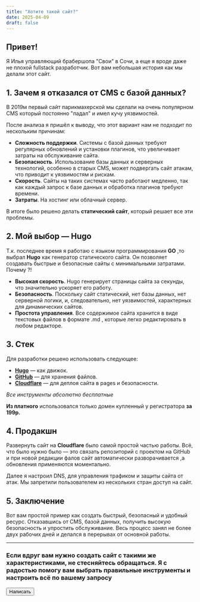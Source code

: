 ```yaml
---
title: "Хотите такой сайт?"
date: 2025-04-09
draft: false
---
```

## Привет!

Я Илья управляющий брабершопа "Свои" в Сочи, а еще я вроде даже не плохой fullstack разработчик. Вот вам небольшая история как мы делали этот сайт.



## 1. Зачем я отказался от CMS с базой данных?

В 2019м первый сайт парикмахерской мы сделали на очень популярном CMS который постоянно "падал" и имел кучу уязвимостей.

После анализа я пришёл к выводу, что этот вариант нам не подходит по нескольким причинам:

- **Сложность поддержки**. Системы с базой данных требуют регулярных обновлений и установки плагинов, что увеличивает затраты на обслуживание сайта.
- **Безопасность**. Использование базы данных и серверных технологий, особенно в старых CMS, может подвергать сайт атакам, что приводит к уязвимостям и рискам.
- **Скорость**. Сайты на таких системах часто работают медленно, так как каждый запрос к базе данных и обработка плагинов требуют времени.
- **Затраты**. На хостинг или облачный сервер.

В итоге было решено делать **статический сайт**, который решает все эти проблемы.

## 2. Мой выбор — Hugo

Т.к. последнее время я работаю с языком программирования **GO** ,то выбрал **Hugo** как генератор статического сайта. Он позволяет создавать быстрые и безопасные сайты с минимальными затратами. Почему ?!

- **Высокая скорость**. Hugo генерирует страницы сайта за секунды, что значительно ускоряет его работу.
- **Безопасность**. Поскольку сайт статический, нет базы данных, нет серверной логики, и, следовательно, нет уязвимостей, характерных для динамических сайтов.
- **Простота управления**. Все содержимое сайта хранится в виде текстовых файлов в формате .md , которые легко редактировать в любом редакторе. 

## 3. Стек 

Для разработки решено использовать следующее:

- **[Hugo](https://gohugo.io/)** — как движок.
- **[GitHub](https://github.com/)** — для хранения файлов.
- **[Cloudflare](https://www.cloudflare.com/)** — для деплоя сайта в pages и безопасности.

 *Все инструменты абсолютно бесплатные* 
 
**Из платного** использовался только домен купленный у регистратора **за 199р.**

## 4. Продакшн

Развернуть сайт на **Cloudflare** было самой простой частью работы. Всё, что было нужно было — это связать репозиторий с проектом на GitHub и при новой редакции фалов сайт автоматически разворачивается ,а  обновления применяются моментально.

Далее я настроил DNS, для управления трафиком и защиты сайта от атак. Мы запретили пользователем из нескольких стран доступ на сайт. 

## 5. Заключение

Вот вам простой пример как создать быстрый, безопасный и удобный ресурс. Отказавшись от CMS, базой данных, получить высокую безопасность и упростить обслуживание. Весь процесс занял не более двух рабочих дней и делался в перерывах от основной работы.

---



<div class="max-w-screen-md px-4 mx-auto">
      <h3 class="mb-8 font-light text-center text-gray-500 lg:mb-16 dark:text-gray-400 sm:text-xl">Если вдруг вам нужно создать сайт с такими же характеристиками, не стесняйтесь обращаться. Я с радостью помогу вам выбрать правильные инструменты и настроить всё по вашему запросу</h3> 
      <div class="text-center mb-8">
          <a href="https://t.me/feedback_svr_bot">
              <button type="button" class="px-5 py-3 font-bold text-center text-white bg-indigo-600 rounded-lg text-md sm:w-fit hover:bg-indigo-800 focus:ring-4 focus:outline-none focus:ring-indigo-300 dark:bg-indigo-600 dark:hover:bg-indigo-700 dark:focus:ring-indigo-800">
                  Написать 
              </button>
          </a>
      </div>